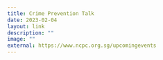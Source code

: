 ```yaml
---
title: Crime Prevention Talk
date: 2023-02-04
layout: link
description: ""
image: ""
external: https://www.ncpc.org.sg/upcomingevents
---
```

